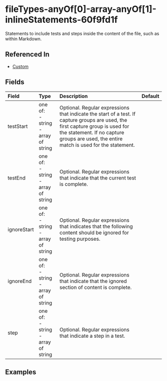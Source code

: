 
# fileTypes-anyOf[0]-array-anyOf[1]-inlineStatements-60f9fd1f

Statements to include tests and steps inside the content of the file, such as within Markdown.

## Referenced In

- [Custom](/docs/references/schemas/Custom)

## Fields

Field | Type | Description | Default
:-- | :-- | :-- | :--
testStart | one of:<br/>- string<br/>- array of string | Optional. Regular expressions that indicate the start of a test. If capture groups are used, the first capture group is used for the statement. If no capture groups are used, the entire match is used for the statement. | 
testEnd | one of:<br/>- string<br/>- array of string | Optional. Regular expressions that indicate that the current test is complete. | 
ignoreStart | one of:<br/>- string<br/>- array of string | Optional. Regular expressions that indicates that the following content should be ignored for testing purposes. | 
ignoreEnd | one of:<br/>- string<br/>- array of string | Optional. Regular expressions that indicate that the ignored section of content is complete. | 
step | one of:<br/>- string<br/>- array of string | Optional. Regular expressions that indicate a step in a test. | 

## Examples
